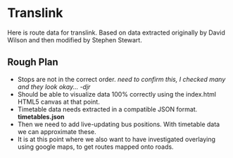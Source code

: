 # Translink

Here is route data for translink. Based on data extracted originally by David Wilson and then modified by Stephen Stewart.

## Rough Plan

* Stops are not in the correct order. *need to confirm this, I checked many and they look okay... -djr*
* Should be able to visualize data 100% correctly using the index.html HTML5 canvas at that point. 
* Timetable data needs extracted in a compatible JSON format. **timetables.json**
* Then we need to add live-updating bus positions. With timetable data we can approximate these.
* It is at this point where we also want to have investigated overlaying using google maps, to get routes mapped onto roads.